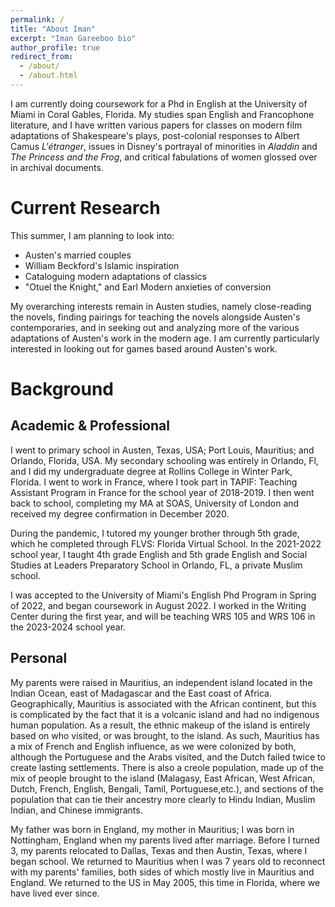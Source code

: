 ```yaml
---
permalink: /
title: "About Iman"
excerpt: "Iman Gareeboo bio"
author_profile: true
redirect_from: 
  - /about/
  - /about.html
---
```


I am currently doing coursework for a Phd in English at the University of Miami in Coral Gables, Florida. My studies span English and Francophone literature, and I have written various papers for classes on modern film adaptations of Shakespeare's plays, post-colonial responses to Albert Camus *L'étranger*, issues in Disney's portrayal of minorities in *Aladdin* and *The Princess and the Frog*, and critical fabulations of women glossed over in archival documents. 

Current Research
======
This summer, I am planning to look into: 
<ul>
  <li>Austen's married couples</li>
  <li>William Beckford's Islamic inspiration</li>
  <li>Cataloguing modern adaptations of classics</li>
  <li>"Otuel the Knight," and Earl Modern anxieties of conversion</li>
</ul>

My overarching interests remain in Austen studies, namely close-reading the novels, finding pairings for teaching the novels alongside Austen's contemporaries, and in seeking out and analyzing more of the various adaptations of Austen's work in the modern age. I am currently particularly interested in looking out for games based around Austen's work. 


Background
=======

Academic & Professional
-----
I went to primary school in Austen, Texas, USA; Port Louis, Mauritius; and Orlando, Florida, USA. My secondary schooling was entirely in Orlando, Fl, and I did my undergraduate degree at Rollins College in Winter Park, Florida. I went to work in France, where I took part in TAPIF: Teaching Assistant Program in France for the school year of 2018-2019. I then went back to school, completing my MA at SOAS, University of London and received my degree confirmation in December 2020. 

During the pandemic, I tutored my younger brother through 5th grade, which he completed through FLVS: Florida Virtual School. In the 2021-2022 school year, I taught 4th grade English and 5th grade English and Social Studies at Leaders Preparatory School in Orlando, FL, a private Muslim school. 

I was accepted to the University of Miami's English Phd Program in Spring of 2022, and began coursework in August 2022. I worked in the Writing Center during the first year, and will be teaching WRS 105 and WRS 106 in the 2023-2024 school year.

Personal
-----
My parents were raised in Mauritius, an independent island located in the Indian Ocean, east of Madagascar and the East coast of Africa. Geographically, Mauritius is associated with the African continent, but this is complicated by the fact that it is a volcanic island and had no indigenous human population. As a result, the ethnic makeup of the island is entirely based on who visited, or was brought, to the island. As such, Mauritius has a mix of French and English influence, as we were colonized by both, although the Portuguese and the Arabs visited, and the Dutch failed twice to create lasting settlements. There is also a creole population, made up of the mix of people brought to the island (Malagasy, East African, West African, Dutch, French, English, Bengali, Tamil, Portuguese,etc.), and sections of the population that can tie their ancestry more clearly to Hindu Indian, Muslim Indian, and Chinese immigrants.

My father was born in England, my mother in Mauritius; I was born in Nottingham, England when my parents lived after marriage. Before I turned 3, my parents relocated to Dallas, Texas and then Austin, Texas, where I began school. We returned to Mauritius when I was 7 years old to reconnect with my parents' families, both sides of which mostly live in Mauritius and England. We returned to the US in May 2005, this time in Florida, where we have lived ever since. 


